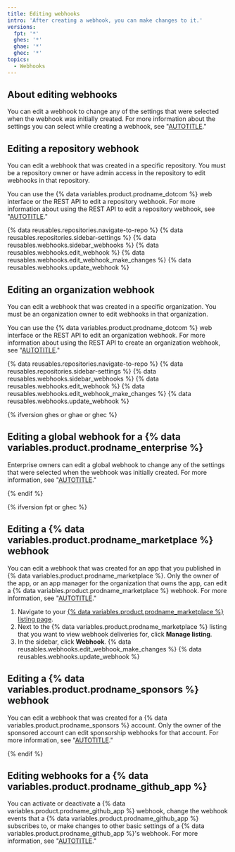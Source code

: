 ```yaml
---
title: Editing webhooks
intro: 'After creating a webhook, you can make changes to it.'
versions:
  fpt: '*'
  ghes: '*'
  ghae: '*'
  ghec: '*'
topics:
  - Webhooks
---
```


## About editing webhooks

You can edit a webhook to change any of the settings that were selected when the webhook was initially created. For more information about the settings you can select while creating a webhook, see "[AUTOTITLE](/webhooks/using-webhooks/creating-webhooks)."

## Editing a repository webhook

You can edit a webhook that was created in a specific repository. You must be a repository owner or have admin access in the repository to edit webhooks in that repository.

You can use the {% data variables.product.prodname_dotcom %} web interface or the REST API to edit a repository webhook. For more information about using the REST API to edit a repository webhook, see "[AUTOTITLE](/rest/webhooks/repos#update-a-repository-webhook)."

{% data reusables.repositories.navigate-to-repo %}
{% data reusables.repositories.sidebar-settings %}
{% data reusables.webhooks.sidebar_webhooks %}
{% data reusables.webhooks.edit_webhook %}
{% data reusables.webhooks.edit_webhook_make_changes %}
{% data reusables.webhooks.update_webhook %}

## Editing an organization webhook

You can edit a webhook that was created in a specific organization. You must be an organization owner to edit webhooks in that organization.

You can use the {% data variables.product.prodname_dotcom %} web interface or the REST API to edit an organization webhook. For more information about using the REST API to create an organization webhook, see "[AUTOTITLE](/rest/orgs/webhooks#update-an-organization-webhook)."

{% data reusables.repositories.navigate-to-repo %}
{% data reusables.repositories.sidebar-settings %}
{% data reusables.webhooks.sidebar_webhooks %}
{% data reusables.webhooks.edit_webhook %}
{% data reusables.webhooks.edit_webhook_make_changes %}
{% data reusables.webhooks.update_webhook %}

{% ifversion ghes or ghae or ghec %}

## Editing a global webhook for a {% data variables.product.prodname_enterprise %}

Enterprise owners can edit a global webhook to change any of the settings that were selected when the webhook was initially created. For more information, see "[AUTOTITLE](/admin/monitoring-activity-in-your-enterprise/exploring-user-activity-in-your-enterprise/managing-global-webhooks#editing-a-global-webhook)."

{% endif %}

{% ifversion fpt or ghec %}

## Editing a {% data variables.product.prodname_marketplace %} webhook

You can edit a webhook that was created for an app that you published in {% data variables.product.prodname_marketplace %}. Only the owner of the app, or an app manager for the organization that owns the app, can edit a {% data variables.product.prodname_marketplace %} webhook. For more information, see "[AUTOTITLE](/apps/publishing-apps-to-github-marketplace/using-the-github-marketplace-api-in-your-app/webhook-events-for-the-github-marketplace-api)."

1. Navigate to your [{% data variables.product.prodname_marketplace %} listing page](https://github.com/marketplace/manage).
1. Next to the {% data variables.product.prodname_marketplace %} listing that you want to view webhook deliveries for, click **Manage listing**.
1. In the sidebar, click **Webhook**.
{% data reusables.webhooks.edit_webhook_make_changes %}
{% data reusables.webhooks.update_webhook %}

## Editing a {% data variables.product.prodname_sponsors %} webhook

You can edit a webhook that was created for a {% data variables.product.prodname_sponsors %} account. Only the owner of the sponsored account can edit sponsorship webhooks for that account. For more information, see "[AUTOTITLE](/sponsors/integrating-with-github-sponsors/configuring-webhooks-for-events-in-your-sponsored-account)."

{% endif %}

## Editing webhooks for a {% data variables.product.prodname_github_app %}

You can activate or deactivate a {% data variables.product.prodname_github_app %} webhook, change the webhook events that a {% data variables.product.prodname_github_app %} subscribes to, or make changes to other basic settings of a {% data variables.product.prodname_github_app %}'s webhook. For more information, see "[AUTOTITLE](/apps/maintaining-github-apps/modifying-a-github-app-registration)."
